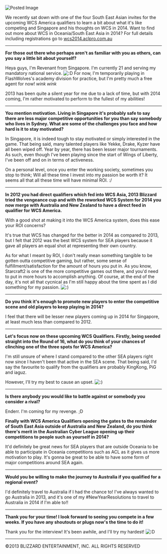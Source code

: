 ![Posted Image](http://i.imgur.com/H1dul5W.png)





We recently sat down with one of the four South East Asian invites for the upcoming WCS America qualifiers to learn a bit about what it's like competing and Singapore and his thoughts on WCS in 2014. Want to find out more about WCS in Oceania/South East Asia in 2014? For full details including registrations go to 
[wcs2014.aclpro.com.au](http://wcs2014.aclpro.com.au)





****



**For those out there who perhaps aren't as familiar with you as others, can you say a little bit about yourself?**


Heya guys, I'm Revenant from Singapore. I'm currently 21 and serving my mandatory national service. 
![:D](http://www.aclpro.com.au/forums/public/style_emoticons/<#EMO_DIR#>/biggrin.gif) For now, I'm temporarily playing in FlashWolves's academy division for practice, but I'm pretty much a free agent for now! *wink wink* 





2013 has been quite a silent year for me due to a lack of time, but with 2014 coming, I'm rather motivated to perform to the fullest of my abilities!



****



**You mention motivation. Living in Singapore it's probably safe to say there are less major competitive opportunities for you than say somebody who lives in Sydney. What are some of the challenges you face and how hard is it to stay motivated?**


In Singapore, it is indeed tough to stay motivated or simply interested in the game. That being said, many talented players like Yekke, Drake, Kyzer have all been wiped off. Year by year, there has been lesser major tournaments. As such, even though I've been playing since the start of Wings of Liberty, I've been off and on in terms of activeness. 





On a personal level, once you enter the working society, sometimes you stop to think; Will all these time I invest into my passion be worth it? It seems all that all these time will have minimal ROI. :/



****



**In 2012 you had direct qualifiers which fed into WCS Asia, 2013 Blizzard tried the vengeance cup and with the reworked WCS System for 2014 you now merge with Australia and New Zealand to have a direct feed in qualifier for WCS America.**


With a good shot at making it into the WCS America system, does this ease your ROI concerns?





It's true that WCS has changed for the better in 2014 as compared to 2013, but I felt that 2012 was the best WCS system for SEA players because it gave all players an equal shot at representing their own country. 





As for what I meant by ROI, I don't really mean something tangible to be gotten outta competitive gaming, but rather, some sense of fulfillment/satisfaction for the amount of hours you put in. As you know,  Starcraft2 is one of the more competitive games out there, and you'd need to put in more hours to accomplish anything. Of course, at the end of the day, it's not all that cycnical as I'm still happy about the time spent as I did something for my passion. 
![:)](http://www.aclpro.com.au/forums/public/style_emoticons/<#EMO_DIR#>/smile.gif)


****



**Do you think it's enough to promote new players to enter the competitive scene and old players to keep playing in 2014?**


I feel that there will be lesser new players coming up in 2014 for Singapore, at least much less than compared to 2012.



****



**Let's focus now on these upcoming WCS Qualifiers. Firstly, being seeded straight into the Round of 16, what do you think of your chances of clinching one of the three spots for WCS America?**


I'm still unsure of where I stand compared to the other SEA players right now since I haven't been that active in the SEA scene. That being said, I'd say the favourite to qualify from the qualifiers are probably KingKong, PiG and iaguz.





However, I'll try my best to cause an upset. 
![:)](http://www.aclpro.com.au/forums/public/style_emoticons/<#EMO_DIR#>/smile.gif)


****



**Is there anybody you would like to battle against or somebody you consider a rival?**


Enderr. I'm coming for my revenge. ;D









**Finally with WCS America Qualifiers opening the gates to the remainder of South East Asia outside of Australia and New Zealand, do you think there's merit in the Australian Cyber League opening up their competitions to people such as yourself in 2014?**


It'd definitely be great news for SEA players that are outside Oceania to be able to participate in Oceania competitions such as ACL as it gives us more motivation to play. It's gonna be great to be able to have some form of major competitions around SEA again.



****



**Would you be willing to make the journey to Australia if you qualified for a regional event?**


I'd definitely travel to Australia if I had the chance to! I've always wanted to go Australia in 2013, and it's one of my #NewYearResolutions to travel to Australia in 2014 if I'm able to!!



****



**Thank you for your time! I look forward to seeing you compete in a few weeks. If you have any shoutouts or plugs now's the time to do it!**


Thank you for the interview! It's been awhile, and I'll try my hardest! 
![:D](http://www.aclpro.com.au/forums/public/style_emoticons/<#EMO_DIR#>/biggrin.gif)


****


©2013 BLIZZARD ENTERTAINMENT, INC. ALL RIGHTS RESERVED